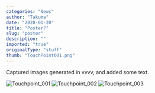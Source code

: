 ```yaml
---
categories: "News"
author: "Takuma"
date: "2020-01-20"
title: "Poster?"
slug: "poster"
description: ""
imported: "true"
originalType: "stuff"
thumb: "TouchPoint001.png"
---
```



Captured images generated in vvvv, and added some text.

![Touchpoint_001](TouchPoint001.png) 
![Touchpoint_002](TouchPoint002.png) 
![Touchpoint_003](TouchPoint003.png) 




